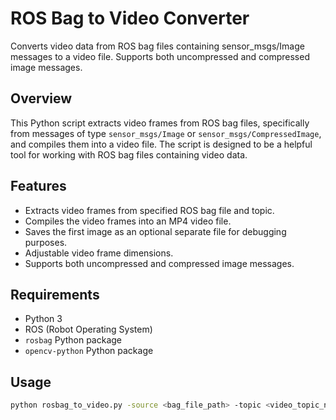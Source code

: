 # ROS Bag to Video Converter

Converts video data from ROS bag files containing sensor_msgs/Image messages to a video file. Supports both uncompressed and compressed image messages.

## Overview

This Python script extracts video frames from ROS bag files, specifically from messages of type `sensor_msgs/Image` or `sensor_msgs/CompressedImage`, and compiles them into a video file. The script is designed to be a helpful tool for working with ROS bag files containing video data.

## Features

- Extracts video frames from specified ROS bag file and topic.
- Compiles the video frames into an MP4 video file.
- Saves the first image as an optional separate file for debugging purposes.
- Adjustable video frame dimensions.
- Supports both uncompressed and compressed image messages.

## Requirements

- Python 3
- ROS (Robot Operating System)
- `rosbag` Python package
- `opencv-python` Python package

## Usage

```bash
python rosbag_to_video.py -source <bag_file_path> -topic <video_topic_name> -output <output_video_file_path> [-first_image <first_image_file_path>] [-width <video
```
